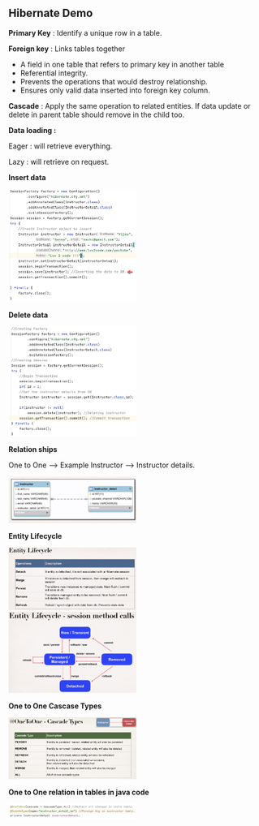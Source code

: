 ## **Hibernate Demo**

 **Primary Key** : Identify a unique row in a table.
 
**Foreign key** : 
Links tables together
* A field in one table that refers to primary key in another table
* Referential integrity.
* Prevents the operations that would destroy relationship.
* Ensures only valid data inserted into foreign key column. 
              
 **Cascade** : Apply the same operation to related entities. If data update or delete in parent table
               should remove in the child too.
 
 **Data loading :**
 <p>    Eager : will retrieve everything.
 <p>    Lazy : will retrieve on request.
  
**Insert data**

 <img src="images/insertdata.png" width=50% height=50%>
  
**Delete data**

 <img src="images/deletedatafromdb.png" width=50% height=50%>
 
 **Relation ships**
 
 One to One --> Example Instructor --> Instructor details.
 
 <img src="images/one2one.png" width=50% height=50%>
 
 **Entity Lifecycle**
 
  <img src="images/entitylifecycle.png" width=50% height=50%>
  
  <img src="images/entitylifecycle2.png" width=50% height=50%>
  
  **One to One Cascase Types**
  
  <img src="images/one2onecascadetype.png" width=50% height=50%>
  
  **One to One relation in tables in java code**
  
  <img src="images/one2onerelation.png" width=50% height=50%>

  


 
 
